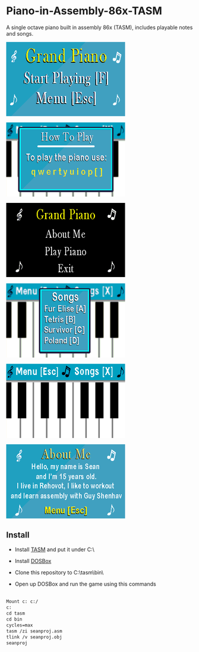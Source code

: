 # Piano-in-Assembly-86x-TASM
A single octave piano built in assembly 86x (TASM), includes playable notes and songs.

![homepage](https://github.com/Shon122/Piano-in-Assembly-86x-TASM/blob/main/homepage.bmp)

![howtp](https://github.com/Shon122/Piano-in-Assembly-86x-TASM/blob/main/howtp.bmp)

![menu](https://github.com/Shon122/Piano-in-Assembly-86x-TASM/blob/main/menu.bmp)

![songs](https://github.com/Shon122/Piano-in-Assembly-86x-TASM/blob/main/songs.bmp)

![piano](https://github.com/Shon122/Piano-in-Assembly-86x-TASM/blob/main/piano.bmp)

![aboutme](https://github.com/Shon122/Piano-in-Assembly-86x-TASM/blob/main/aboutme.bmp)


## Install

- Install [TASM](https://shreyasjejurkar.com/2017/03/27/how-to-install-and-configure-tasm-on-windows-7810/)
and put it under C:\

- Install [DOSBox](https://www.dosbox.com/download.php?main=1)
- Clone this repository to C:\tasm\bin\
- Open up DOSBox and run the game using this commands
```
 
Mount c: c:/
c:
cd tasm
cd bin
cycles=max
tasm /zi seanproj.asm
tlink /v seanproj.obj
seanproj
 
 ``` 
